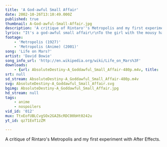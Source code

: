 ```yaml
---
title: 'A God-awful Small Affair'
date: 2002-10-26T13:10:49.000Z
published: true
thumbnail: A-God-awful-Small-Affair.jpg
description: 'A critique of Rintaro''s Metropolis and my first experiment with After Effects.'
lyrics: "It's a god-awful small affair\r\nTo the girl with the mousy hair\r\nBut her mummy is yelling, \"No!\"\r\nAnd her daddy has told her to go\r\nBut her friend is nowhere to be seen\r\nNow she walks through her sunken dream\r\nTo the seat with the clearest view\r\nAnd she's hooked to the silver screen\r\nBut the film is a saddening bore\r\nFor she's lived it ten times or more\r\nShe could spit in the eyes of fools\r\nAs they ask her to focus on\r\n\r\nSailors fighting in the dance hall\r\nOh man! Look at those cavemen go\r\nIt's the freakiest show\r\nTake a look at the lawman\r\nBeating up the wrong guy\r\nOh man! Wonder if he'll ever know\r\nHe's in the best selling show\r\nIs there life on Mars?"
footage:
    - 'Metropolis (1927)'
    - 'Metropolis (Anime) (2001)'
song: 'Life on Mars?'
artist: 'David Bowie'
song_info_url: 'http://en.wikipedia.org/wiki/Life_on_Mars%3F'
downloads:
    - {url: AbsoluteDestiny-A_Goddawful_Small_Affair-480p.m4v, title: '480p mp4', width: 848, height: 480, mimetype: video/mp4}
srt: null
sd_stream: AbsoluteDestiny-A_Goddawful_Small_Affair-480p.m4v
svg: AbsoluteDestiny-A_Goddawful_Small_Affair.svg
bgimg: AbsoluteDestiny-A_Goddawful_Small_Affair.jpg
hd_stream: null
tags:
    - anime
    - nospoilers
vid_id: '012'
mux: TtxEofUBLCvgSOx2GAZ6cRDC00bHt0242u
yt_id: qz71EoT1zZM

---
```

A critique of Rintaro's Metropolis and my first experiment with After Effects.